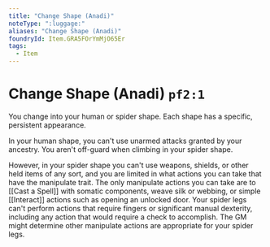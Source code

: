 ```yaml
---
title: "Change Shape (Anadi)"
noteType: ":luggage:"
aliases: "Change Shape (Anadi)"
foundryId: Item.GRA5FOrYmMjO65Er
tags:
  - Item
---
```


# Change Shape (Anadi) `pf2:1`

You change into your human or spider shape. Each shape has a specific, persistent appearance.

In your human shape, you can't use unarmed attacks granted by your ancestry. You aren't off-guard when climbing in your spider shape.

However, in your spider shape you can't use weapons, shields, or other held items of any sort, and you are limited in what actions you can take that have the manipulate trait. The only manipulate actions you can take are to [[Cast a Spell]] with somatic components, weave silk or webbing, or simple [[Interact]] actions such as opening an unlocked door. Your spider legs can't perform actions that require fingers or significant manual dexterity, including any action that would require a check to accomplish. The GM might determine other manipulate actions are appropriate for your spider legs.
